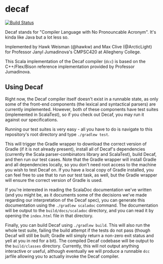 decaf
=====

[![Build Status](https://magnum.travis-ci.com/hawkw/decaf.svg?token=CZmphEJzXbknGmxGsxbT&branch=master)](https://magnum.travis-ci.com/hawkw/decaf)

Decaf stands for "Compiler Language with No Pronouncable Acronym". It's kinda like Java but a lot less so.

Implemented by Hawk Weisman (@hawkw) and Max Clive (@ArcticLight) for Professor Janyl Jumadinova's CMPSC420 at Allegheny College.

This Scala implementation of the Decaf compiler (`dcc`) is based on the C++/Flex/Bison reference implementation provided by Professor Jumadinova.

Using Decaf
-----------

Right now, the Decaf compiler itself doesn't exist in a runnable state, as only some of the front-end components (the lexical and syntactical parsers) are currently implemented. However, both of these components have test suites (implemented in ScalaTest), so if you check out Decaf, you may run it against our specifications.

Running our test suites is very easy - all you have to do is navigate to this repository's root directory and type `./gradlew test`. 

This will trigger the Gradle wrapper to download the correct version of Gradle (if it is not already present), install all of Decaf's dependencies (currently the Scala parser-combinators library and ScalaTest), build Decaf, and then run our test cases. Note that the Gradle wrapper will install Gradle and all dependencies locally, so you don't need root access to the machine you wish to test Decaf on. If you have a local copy of Gradle installed, you can feel free to use that to run our test task, as well, but the Gradle wrapper will ensure the correct version of Gradle is used.

If you're interested in reading the ScalaDoc documentation we've written (and you might be, as it documents some of the decisions we've made regarding our interpretation of the Decaf spec), you can generate this documentation using the `./gradlew scaladoc` command. The documentation will be output to the `build/docs/scaladoc` directory, and you can read it by opening the `index.html` file in that directory.

Finally, you can build Decaf using `./gradlew build`. This will also run the whole test suite, failing the build attempt if the tests do not pass (though Decaf will still be built; Gradle will simply return a non-zero exit status and yell at you in red for a bit). The compiled Decaf codebase will be output to the `build/classes` directory. Currently, this will not output anything interactive or useful, although eventually we will produce a runnable `dcc` jarfile allowing you to actually invoke the Decaf compiler.
